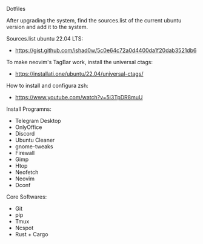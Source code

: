 Dotfiles

After upgrading the system, find the sources.list of the current ubuntu version and add it to the system.

Sources.list ubuntu 22.04 LTS:

- https://gist.github.com/ishad0w/5c0e64c72a0d4400da1f20dab3521db6


To make neovim's TagBar work, install the universal ctags:

- https://installati.one/ubuntu/22.04/universal-ctags/


How to install and configura zsh:

- https://www.youtube.com/watch?v=5i3TpDR8muU


Install Programns:

- Telegram Desktop
- OnlyOffice
- Discord
- Ubuntu Cleaner
- gnome-tweaks
- Firewall
- Gimp
- Htop
- Neofetch
- Neovim
- Dconf


Core Softwares:

- Git
- pip
- Tmux
- Ncspot
- Rust + Cargo
